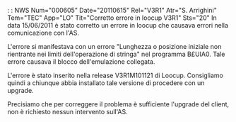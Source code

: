  :  : NWS Num="000605" Date="20110615" Rel="V3R1" Atr="S. Arrighini" Tem="TEC" App="LO" Tit="Corretto errore in loocup V3R1" Sts="20"
In data 15/06/2011 è stato corretto un errore in loocup che causava errori nella comunicazione con
l'AS.

L'errore si manifestava con un errore "Lunghezza o posizione iniziale non rientrante nei limiti dell'operazione di stringa" nel programma B£UIA0.
Tale errore causava il blocco dell'emulazione collegata.

L'errore è stato inserito nella release V3R1M101121 di Loocup. Consigliamo quindi a chiunque abbia
installato tale versione di procedere con un upgrade.

Precisiamo che per correggere il problema è sufficiente l'upgrade del client, non è richiesto nessun
intervento sull'AS.
